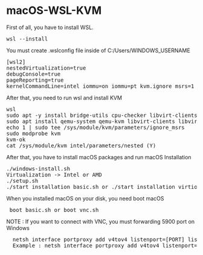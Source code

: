 # macOS-WSL-KVM

<p>First of all, you have to install WSL.</p>

<pre>wsl --install</pre>

<p>You must create .wslconfig file inside of C:/Users/WINDOWS_USERNAME</p>

<pre>
[wsl2]
nestedVirtualization=true
debugConsole=true
pageReporting=true
kernelCommandLine=intel_iommu=on iommu=pt kvm.ignore_msrs=1 kvm-intel.nested=1 kvm-intel.ept=1 kvm-intel.emulate_invalid_guest_state=0 kvm-intel.enable_shadow_vmcs=1 kvm-intel.enable_apicv=1
</pre>

<p>After that, you need to run wsl and install KVM</p>

<pre>
wsl
sudo apt -y install bridge-utils cpu-checker libvirt-clients libvirt-daemon qemu-system qemu-kvm python3 python3-pip
sudo apt install qemu-system qemu-kvm libvirt-clients libvirt-daemon-system bridge-utils virt-manager libguestfs-tools cpu-checker
echo 1 | sudo tee /sys/module/kvm/parameters/ignore_msrs
sudo modprobe kvm
kvm-ok
cat /sys/module/kvm_intel/parameters/nested (Y)
</pre>

<p>After that, you have to install macOS packages and run macOS Installation</p>

<pre>
./windows-install.sh
Virtualization -> Intel or AMD
./setup.sh
./start_installation_basic.sh or ./start_installation_virtio.sh
</pre>

<p> When you installed macOS on your disk, you need boot macOS </p>

<pre> boot_basic.sh or boot_vnc.sh </pre>

<p> NOTE : If you want to connect with VNC, you must forwarding 5900 port on Windows</p>
<pre>
  netsh interface portproxy add v4tov4 listenport=[PORT] listenaddress=0.0.0.0 connectport=[PORT] connectaddress=[WSL_IP] 
  Example : netsh interface portproxy add v4tov4 listenport=5900 listenaddress=0.0.0.0 connectport=5900 connectaddress=172.24.155.114
</pre>
